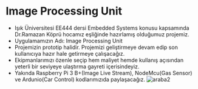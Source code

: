 # Image Processing Unit
- Işık Üniversitesi EE444 dersi Embedded Systems konusu kapsamında Dr.Ramazan Köprü hocamız eşliğinde hazırlamış olduğumuz projemiz.
- Uygulamamızın Adı: Image Processing Unit
- Projemizin prototip halidir. Projemizi geliştirmeye devam edip son kullanıcıya hazır hale getirmeye çalışacağız.
- Ekipmanlarımızı özenle seçip hem maliyet hemde kullanış açısından yeterli bir seviyeye ulaştırma gayreti içerisindeyiz.
- Yakında Raspberry Pi 3 B+(Image Live Stream), NodeMcu(Gas Sensor) ve Ardunio(Car Control) kodlarımızıda paylaşacağız.
![araba2](https://user-images.githubusercontent.com/43879036/57584681-ac170280-74e6-11e9-87d3-2fa728150766.jpg)
